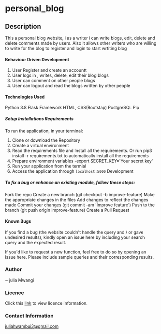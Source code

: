 # personal_blog

## Description
This a personal blog website, i as a writer i can write blogs, edit, delete and delete comments made by users. Also it allows other
writers who are willing to write for the blog to register and login to start wrtiting blog


#### Behaviour Driven Development
1. User Register and create an accountt
2. User logs in  , writes, delete, edit their blog blogs
3. User can comment on other people blogs
4. User can logout and read the blogs written by other people

#### Technologies Used
Python 3.8
Flask Framework
HTML, CSS(Bootstap) 
PostgreSQL
Pip

##### Setup Installations Requirements
To run the application, in your terminal:
1. Clone or download the Repository
2. Create a virtual environment
3. Read the requirements file and Install all the requirements. Or run pip3 install -r requirements.txt to automatically install all the requirements
4. Prepare environment variables
-export SECRET_KEY='Your secret key'
4. Run your application from the termial
6. Access the application through `localhost:5000`
Development

##### To fix a bug or enhance an existing module, follow these steps:

Fork the repo
Create a new branch (git checkout -b improve-feature)
Make the appropriate changes in the files
Add changes to reflect the changes made
Commit your changes (git commit -am 'Improve feature')
Push to the branch (git push origin improve-feature)
Create a Pull Request
#### Known Bugs
If you find a bug (the website couldn't handle the query and / or gave undesired results), kindly open an issue here by including your search query and the expected result.

If you'd like to request a new function, feel free to do so by opening an issue here. Please include sample queries and their corresponding results.

### Author
~ julia Mwangi

### Licence
Click this [link](LICENSE) to view licence information.

### Contact Information
juliahwambui3@gmail.com
